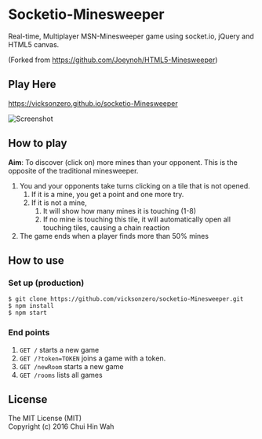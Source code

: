 # Socketio-Minesweeper

Real-time, Multiplayer MSN-Minesweeper game using socket.io, jQuery and HTML5 canvas.

(Forked from https://github.com/Joeynoh/HTML5-Minesweeper)


## Play Here

https://vicksonzero.github.io/socketio-Minesweeper

![Screenshot](https://github.com/vicksonzero/socketio-Minesweeper/blob/master/screenshots/screenshot01.png)


## How to play

**Aim**: To discover (click on) more mines than your opponent. This is the opposite of the traditional minesweeper.

1. You and your opponents take turns clicking on a tile that is not opened.
    1. If it is a mine, you get a point and one more try.
    2. If it is not a mine,
        1. It will show how many mines it is touching (1-8)
        2. If no mine is touching this tile, it will automatically open all touching tiles, causing a chain reaction
2. The game ends when a player finds more than 50% mines

## How to use

### Set up (production)

    $ git clone https://github.com/vicksonzero/socketio-Minesweeper.git
    $ npm install
    $ npm start

### End points

1. `GET /` starts a new game
2. `GET /?token=TOKEN` joins a game with a token.
3. `GET /newRoom` starts a new game
4. `GET /rooms` lists all games

## License

The MIT License (MIT)  
Copyright (c) 2016 Chui Hin Wah

